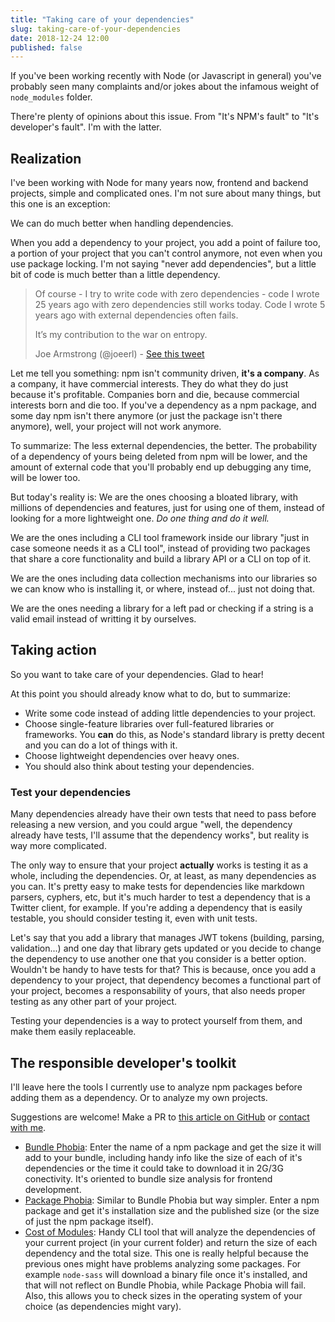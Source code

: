```yaml
---
title: "Taking care of your dependencies"
slug: taking-care-of-your-dependencies
date: 2018-12-24 12:00
published: false
---
```

If you've been working recently with Node (or Javascript in general) you've probably seen many complaints and/or jokes about the infamous weight of `node_modules` folder.

There're plenty of opinions about this issue. From "It's NPM's fault" to "It's developer's fault". I'm with the latter.

## Realization

I've been working with Node for many years now, frontend and backend projects, simple and complicated ones. I'm not sure about many things, but this one is an exception:

We can do much better when handling dependencies.

When you add a dependency to your project, you add a point of failure too, a portion of your project that you can't control anymore, not even when you use package locking. I'm not saying "never add dependencies", but a little bit of code is much better than a little dependency.

<blockquote class="twitter-tweet">
    <p>Of course - I try to write code with zero dependencies - code I wrote 25 years ago with zero dependencies still works today. Code I wrote 5 years ago with external dependencies often fails.</p>
    <p>It’s my contribution to the war on entropy.</p>
    <div class="twitter-tweet-bar">
        Joe Armstrong (@joeerl) - <a href="https://twitter.com/joeerl/status/1075291458117271552">See this tweet</a>
    </div>
</blockquote>

Let me tell you something: npm isn't community driven, **it's a company**. As a company, it have commercial interests. They do what they do just because it's profitable. Companies born and die, because commercial interests born and die too. If you've a dependency as a npm package, and some day npm isn't there anymore (or just the package isn't there anymore), well, your project will not work anymore.

To summarize: The less external dependencies, the better. The probability of a dependency of yours being deleted from npm will be lower, and the amount of external code that you'll probably end up debugging any time, will be lower too.

But today's reality is: We are the ones choosing a bloated library, with millions of dependencies and features, just for using one of them, instead of looking for a more lightweight one. _Do one thing and do it well._

We are the ones including a CLI tool framework inside our library "just in case someone needs it as a CLI tool", instead of providing two packages that share a core functionality and build a library API or a CLI on top of it.

We are the ones including data collection mechanisms into our libraries so we can know who is installing it, or where, instead of... just not doing that.

We are the ones needing a library for a left pad or checking if a string is a valid email instead of writting it by ourselves.

## Taking action

So you want to take care of your dependencies. Glad to hear!

At this point you should already know what to do, but to summarize:

- Write some code instead of adding little dependencies to your project.
- Choose single-feature libraries over full-featured libraries or frameworks. You **can** do this, as Node's standard library is pretty decent and you can do a lot of things with it.
- Choose lightweight dependencies over heavy ones.
- You should also think about testing your dependencies.

### Test your dependencies

Many dependencies already have their own tests that need to pass before releasing a new version, and you could argue "well, the dependency already have tests, I'll assume that the dependency works", but reality is way more complicated.

The only way to ensure that your project **actually** works is testing it as a whole, including the dependencies. Or, at least, as many dependencies as you can. It's pretty easy to make tests for dependencies like markdown parsers, cyphers, etc, but it's much harder to test a dependency that is a Twitter client, for example. If you're adding a dependency that is easily testable, you should consider testing it, even with unit tests.

Let's say that you add a library that manages JWT tokens (building, parsing, validation...) and one day that library gets updated or you decide to change the dependency to use another one that you consider is a better option. Wouldn't be handy to have tests for that? This is because, once you add a dependency to your project, that dependency becomes a functional part of your project, becomes a responsability of yours, that also needs proper testing as any other part of your project.

Testing your dependencies is a way to protect yourself from them, and make them easily replaceable.

## The responsible developer's toolkit

I'll leave here the tools I currently use to analyze npm packages before adding them as a dependency. Or to analyze my own projects.

Suggestions are welcome! Make a PR to [this article on GitHub](https://github.com/Sirikon/sirikon.me/blob/master/data/posts/0006-taking-care-of-your-dependencies.md) or [contact with me](/about).

- [Bundle Phobia](https://bundlephobia.com): Enter the name of a npm package and get the size it will add to your bundle, including handy info like the size of each of it's dependencies or the time it could take to download it in 2G/3G conectivity. It's oriented to bundle size analysis for frontend development.
- [Package Phobia](https://packagephobia.now.sh/): Similar to Bundle Phobia but way simpler. Enter a npm package and get it's installation size and the published size (or the size of just the npm package itself).
- [Cost of Modules](https://www.npmjs.com/package/cost-of-modules): Handy CLI tool that will analyze the dependencies of your current project (in your current folder) and return the size of each dependency and the total size. This one is really helpful because the previous ones might have problems analyzing some packages. For example `node-sass` will download a binary file once it's installed, and that will not reflect on Bundle Phobia, while Package Phobia will fail. Also, this allows you to check sizes in the operating system of your choice (as dependencies might vary).
